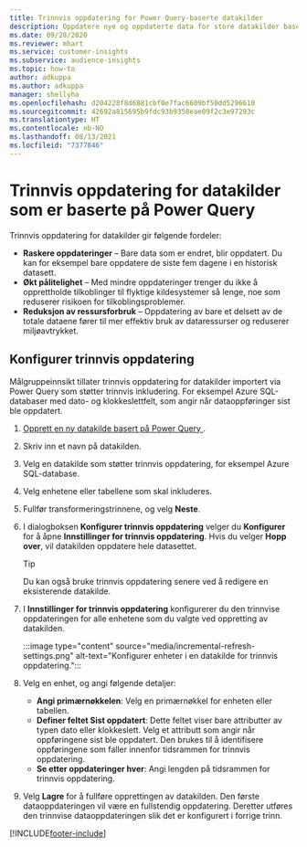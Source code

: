 ```yaml
---
title: Trinnvis oppdatering for Power Query-baserte datakilder
description: Oppdatere nye og oppdaterte data for store datakilder basert på Power Query.
ms.date: 09/28/2020
ms.reviewer: mhart
ms.service: customer-insights
ms.subservice: audience-insights
ms.topic: how-to
author: adkuppa
ms.author: adkuppa
manager: shellyha
ms.openlocfilehash: d204228f8d6881cbf0e7fac6609bf50dd5296610
ms.sourcegitcommit: 42692a815695b9fdc93b9358eae09f2c3e97293c
ms.translationtype: HT
ms.contentlocale: nb-NO
ms.lasthandoff: 08/13/2021
ms.locfileid: "7377846"
---
```

# <a name="incremental-refresh-for-data-sources-based-on-power-query"></a>Trinnvis oppdatering for datakilder som er baserte på Power Query

Trinnvis oppdatering for datakilder gir følgende fordeler:

- **Raskere oppdateringer** – Bare data som er endret, blir oppdatert. Du kan for eksempel bare oppdatere de siste fem dagene i en historisk datasett.
- **Økt pålitelighet** – Med mindre oppdateringer trenger du ikke å opprettholde tilkoblinger til flyktige kildesystemer så lenge, noe som reduserer risikoen for tilkoblingsproblemer.
- **Reduksjon av ressursforbruk** – Oppdatering av bare et delsett av de totale dataene fører til mer effektiv bruk av dataressurser og reduserer miljøavtrykket.

## <a name="configure-incremental-refresh"></a>Konfigurer trinnvis oppdatering

Målgruppeinnsikt tillater trinnvis oppdatering for datakilder importert via Power Query som støtter trinnvis inkludering. For eksempel Azure SQL-databaser med dato- og klokkeslettfelt, som angir når dataoppføringer sist ble oppdatert.

1. [Opprett en ny datakilde basert på Power Query ](connect-power-query.md).

1. Skriv inn et navn på datakilden.

1. Velg en datakilde som støtter trinnvis oppdatering, for eksempel Azure SQL-database.

1. Velg enhetene eller tabellene som skal inkluderes.

1. Fullfør transformeringstrinnene, og velg **Neste**.

1. I dialogboksen **Konfigurer trinnvis oppdatering** velger du **Konfigurer** for å åpne **Innstillinger for trinnvis oppdatering**. Hvis du velger **Hopp over**, vil datakilden oppdatere hele datasettet.
   > [!TIP]
   > Du kan også bruke trinnvis oppdatering senere ved å redigere en eksisterende datakilde.

1. I **Innstillinger for trinnvis oppdatering** konfigurerer du den trinnvise oppdateringen for alle enhetene som du valgte ved oppretting av datakilden.

   :::image type="content" source="media/incremental-refresh-settings.png" alt-text="Konfigurer enheter i en datakilde for trinnvis oppdatering.":::

1. Velg en enhet, og angi følgende detaljer:

   - **Angi primærnøkkelen**: Velg en primærnøkkel for enheten eller tabellen.
   - **Definer feltet Sist oppdatert**: Dette feltet viser bare attributter av typen dato eller klokkeslett. Velg et attributt som angir når oppføringene sist ble oppdatert. Den brukes til å identifisere oppføringene som faller innenfor tidsrammen for trinnvis oppdatering.
   - **Se etter oppdateringer hver**: Angi lengden på tidsrammen for trinnvis oppdatering.

1. Velg **Lagre** for å fullføre opprettingen av datakilden. Den første dataoppdateringen vil være en fullstendig oppdatering. Deretter utføres den trinnvise dataoppdateringen slik det er konfigurert i forrige trinn.


[!INCLUDE[footer-include](../includes/footer-banner.md)]
